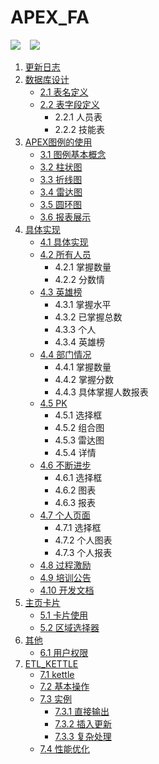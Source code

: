 # APEX_FA

![](https://img.shields.io/badge/author-%E7%8E%8B%20%E7%A3%8A-red.svg)   &ensp; ![](https://img.shields.io/github/commit-activity/y/397179459/APEX_FA.svg)
1. [更新日志](https://github.com/397179459/APEX_FA/blob/master/1.%E6%9B%B4%E6%96%B0%E6%97%A5%E5%BF%97/%E6%9B%B4%E6%96%B0.md)
2. [数据库设计](https://github.com/397179459/APEX_FA/tree/master/2.%E6%95%B0%E6%8D%AE%E5%BA%93%E8%AE%BE%E8%AE%A1)
    * [2.1 表名定义](https://github.com/397179459/APEX_FA/blob/master/2.%E6%95%B0%E6%8D%AE%E5%BA%93%E8%AE%BE%E8%AE%A1/2.1%E8%A1%A8%E5%90%8D%E5%AE%9A%E4%B9%89.md)
    * [2.2 表字段定义](https://github.com/397179459/APEX_FA/blob/master/2.%E6%95%B0%E6%8D%AE%E5%BA%93%E8%AE%BE%E8%AE%A1/2.2%E8%A1%A8%E5%AD%97%E6%AE%B5%E5%AE%9A%E4%B9%89.md)
        * 2.2.1 人员表
        * 2.2.2 技能表
3. [APEX图例的使用](https://github.com/397179459/APEX_FA/tree/master/3.APEX%E5%9B%BE%E4%BE%8B%E7%9A%84%E4%BD%BF%E7%94%A8)
    * [3.1 图例基本概念](https://github.com/397179459/APEX_FA/blob/master/3.APEX%E5%9B%BE%E4%BE%8B%E7%9A%84%E4%BD%BF%E7%94%A8/3.1%E5%9B%BE%E4%BE%8B%E5%9F%BA%E6%9C%AC%E6%A6%82%E5%BF%B5.md)
    * [3.2 柱状图](https://github.com/397179459/APEX_FA/blob/master/3.APEX%E5%9B%BE%E4%BE%8B%E7%9A%84%E4%BD%BF%E7%94%A8/3.2%E6%9F%B1%E7%8A%B6%E5%9B%BE.md)
    * [3.3 折线图](https://github.com/397179459/APEX_FA/blob/master/3.APEX%E5%9B%BE%E4%BE%8B%E7%9A%84%E4%BD%BF%E7%94%A8/3.3%E6%8A%98%E7%BA%BF%E5%9B%BE.md)
    * [3.4 雷达图](https://github.com/397179459/APEX_FA/blob/master/3.APEX%E5%9B%BE%E4%BE%8B%E7%9A%84%E4%BD%BF%E7%94%A8/3.4%E9%9B%B7%E8%BE%BE%E5%9B%BE.md)
    * [3.5 圆环图](https://github.com/397179459/APEX_FA/blob/master/3.APEX%E5%9B%BE%E4%BE%8B%E7%9A%84%E4%BD%BF%E7%94%A8/3.5%E5%9C%86%E7%8E%AF%E5%9B%BE.md)
    * [3.6 报表展示](https://github.com/397179459/APEX_FA/blob/master/3.APEX%E5%9B%BE%E4%BE%8B%E7%9A%84%E4%BD%BF%E7%94%A8/3.6%E6%8A%A5%E8%A1%A8%E5%B1%95%E7%A4%BA.md)
4. [具体实现](https://github.com/397179459/APEX_FA/tree/master/4.%E5%85%B7%E4%BD%93%E5%AE%9E%E7%8E%B0)
    * [4.1 具体实现](https://github.com/397179459/APEX_FA/blob/master/4.%E5%85%B7%E4%BD%93%E5%AE%9E%E7%8E%B0/4.1%E5%85%B7%E4%BD%93%E5%AE%9E%E7%8E%B0.md)
    * [4.2 所有人员](https://github.com/397179459/APEX_FA/blob/master/4.%E5%85%B7%E4%BD%93%E5%AE%9E%E7%8E%B0/4.2%E6%89%80%E6%9C%89%E4%BA%BA%E5%91%98.md)
        * 4.2.1 掌握数量
        * 4.2.2 分数情
    * [4.3 英雄榜](https://github.com/397179459/APEX_FA/blob/master/4.%E5%85%B7%E4%BD%93%E5%AE%9E%E7%8E%B0/4.3%E8%8B%B1%E9%9B%84%E6%A6%9C.md)
        * 4.3.1 掌握水平
        * 4.3.2 已掌握总数
        * 4.3.3 个人
        * 4.3.4 英雄榜
    * [4.4 部门情况](https://github.com/397179459/APEX_FA/blob/master/4.%E5%85%B7%E4%BD%93%E5%AE%9E%E7%8E%B0/4.4%E9%83%A8%E9%97%A8%E6%83%85%E5%86%B5.md)
        * 4.4.1 掌握数量
        * 4.4.2 掌握分数
        * 4.4.3 具体掌握人数报表
    * [4.5 PK](https://github.com/397179459/APEX_FA/blob/master/4.%E5%85%B7%E4%BD%93%E5%AE%9E%E7%8E%B0/4.5PK.md)
        * 4.5.1 选择框
        * 4.5.2 组合图
        * 4.5.3 雷达图
        * 4.5.4 详情
    * [4.6 不断进步](https://github.com/397179459/APEX_FA/blob/master/4.%E5%85%B7%E4%BD%93%E5%AE%9E%E7%8E%B0/4.6%E4%B8%8D%E6%96%AD%E8%BF%9B%E6%AD%A5.md)
        * 4.6.1 选择框
        * 4.6.2 图表
        * 4.6.3 报表
    * [4.7 个人页面](https://github.com/397179459/APEX_FA/blob/master/4.%E5%85%B7%E4%BD%93%E5%AE%9E%E7%8E%B0/4.7%E4%B8%AA%E4%BA%BA%E9%A1%B5%E9%9D%A2.md)
        * 4.7.1 选择框
        * 4.7.2 个人图表
        * 4.7.3 个人报表
    * [4.8 过程激励](https://github.com/397179459/APEX_FA/blob/master/4.%E5%85%B7%E4%BD%93%E5%AE%9E%E7%8E%B0/4.8%E8%BF%87%E7%A8%8B%E6%BF%80%E5%8A%B1.md)
    * [4.9 培训公告](https://github.com/397179459/APEX_FA/blob/master/4.%E5%85%B7%E4%BD%93%E5%AE%9E%E7%8E%B0/4.9%E5%9F%B9%E8%AE%AD%E5%85%AC%E5%91%8A.md)
    * [4.10 开发文档](https://github.com/397179459/APEX_FA/blob/master/4.%E5%85%B7%E4%BD%93%E5%AE%9E%E7%8E%B0/4.10%E5%BC%80%E5%8F%91%E6%96%87%E6%A1%A3.md)
5. [主页卡片](https://github.com/397179459/APEX_FA/tree/master/5.%E4%B8%BB%E9%A1%B5%E5%8D%A1%E7%89%87)
    * [5.1 卡片使用](https://github.com/397179459/APEX_FA/blob/master/5.%E4%B8%BB%E9%A1%B5%E5%8D%A1%E7%89%87/5.1%E5%8D%A1%E7%89%87%E4%BD%BF%E7%94%A8.md)
    * [5.2 区域选择器](https://github.com/397179459/APEX_FA/blob/master/5.%E4%B8%BB%E9%A1%B5%E5%8D%A1%E7%89%87/5.2%E5%8C%BA%E5%9F%9F%E9%80%89%E6%8B%A9%E5%99%A8%E4%BD%BF%E7%94%A8.md)
6. [其他](https://github.com/397179459/APEX_FA/tree/master/6.%E5%85%B6%E4%BB%96)
    * [6.1 用户权限](https://github.com/397179459/APEX_FA/blob/master/6.%E5%85%B6%E4%BB%96/6.1%E6%8C%87%E5%AE%9A%E7%94%A8%E6%88%B7%E8%AE%BE%E7%BD%AE%E6%9D%83%E9%99%90.md)
7. [ETL_KETTLE](https://github.com/397179459/APEX_FA/tree/master/7.ETL_kettle)
    * [7.1 kettle](https://github.com/397179459/APEX_FA/blob/master/7.ETL_kettle/7.1kettle.md)
    * [7.2 基本操作](https://github.com/397179459/APEX_FA/blob/master/7.ETL_kettle/7.2%E5%9F%BA%E6%9C%AC%E6%93%8D%E4%BD%9C.md)
    * [7.3 实例](https://github.com/397179459/APEX_FA/blob/master/7.ETL_kettle/7.3.1%E5%AE%9E%E4%BE%8B_%E7%9B%B4%E6%8E%A5%E8%BE%93%E5%87%BA.md)
        * [7.3.1 直接输出](https://github.com/397179459/APEX_FA/blob/master/7.ETL_kettle/7.3.1%E5%AE%9E%E4%BE%8B_%E7%9B%B4%E6%8E%A5%E8%BE%93%E5%87%BA.md)
        * [7.3.2 插入更新](https://github.com/397179459/APEX_FA/blob/master/7.ETL_kettle/7.3.2%E5%AE%9E%E4%BE%8B_%E6%8F%92%E5%85%A5%E6%9B%B4%E6%96%B0.md)
        * [7.3.3 复杂处理](https://github.com/397179459/APEX_FA/blob/master/7.ETL_kettle/7.3.3%E5%AE%9E%E4%BE%8B_%E5%A4%8D%E6%9D%82%E5%A4%84%E7%90%86.md)
    * [7.4 性能优化](https://github.com/397179459/APEX_FA/blob/master/7.ETL_kettle/7.4%E6%80%A7%E8%83%BD%E4%BC%98%E5%8C%96.md)
